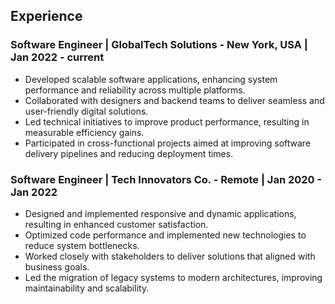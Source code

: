 ## Experience

### Software Engineer | GlobalTech Solutions - New York, USA | Jan 2022 - current

- Developed scalable software applications, enhancing system performance and reliability across multiple platforms.
- Collaborated with designers and backend teams to deliver seamless and user-friendly digital solutions.
- Led technical initiatives to improve product performance, resulting in measurable efficiency gains.
- Participated in cross-functional projects aimed at improving software delivery pipelines and reducing deployment times.

### Software Engineer | Tech Innovators Co. - Remote | Jan 2020 - Jan 2022

- Designed and implemented responsive and dynamic applications, resulting in enhanced customer satisfaction.
- Optimized code performance and implemented new technologies to reduce system bottlenecks.
- Worked closely with stakeholders to deliver solutions that aligned with business goals.
- Led the migration of legacy systems to modern architectures, improving maintainability and scalability.
